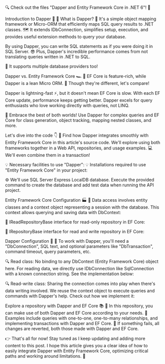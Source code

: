 🔍 Check out the files "Dapper and Entity Framework Core in .NET 6"! 🚀

Introduction to Dapper 🎯
🔹 What is Dapper? 🤔
It's a simple object mapping framework or Micro-ORM that efficiently maps SQL query results to .NET classes. 🗺️ It extends IDbConnection, simplifies setup, execution, and provides useful extension methods to query your database.

By using Dapper, you can write SQL statements as if you were doing it in SQL Server. 😎 Plus, Dapper's incredible performance comes from not translating queries written in .NET to SQL.

💼 It supports multiple database providers too!

Dapper vs. Entity Framework Core 🏎️
🔹 EF Core is feature-rich, while Dapper is a lean Micro ORM. 🤝 Though they're different, let's compare!

Dapper is lightning-fast ⚡, but it doesn't mean EF Core is slow. With each EF Core update, performance keeps getting better. Dapper excels for query enthusiasts who love working directly with queries, not LINQ.

🤝 Embrace the best of both worlds! Use Dapper for complex queries and EF Core for class generation, object tracking, mapping nested classes, and more.

Let's dive into the code 👇
🔗 Find how Dapper integrates smoothly with Entity Framework Core in this article's source code. We'll explore using both frameworks together in a Web API, repositories, and usage examples. 💻 We'll even combine them in a transaction!

💡 Necessary facilities to use "Dapper":
💡 Installations required to use "Entity Framework Core" in your project:

⚙️ We'll use SQL Server Express LocalDB database. Execute the provided command to create the database and add test data when running the API project.

Entity Framework Core Configuration 🏭
💼 Data access involves entity classes and a context object representing a session with the database. This context allows querying and saving data with DbContext:

💼 IReadRepositoryBase interface for read-only repository in EF Core:

💼 IRepositoryBase interface for read and write repository in EF Core:

Dapper Configuration 🚀
📑 To work with Dapper, you'll need a "DbConnection", SQL text, and optional parameters like "DbTransaction", command timeout, query parameters, etc.

🔍 Read class: No binding to any DbContext (Entity Framework Core) object here. For reading data, we directly use IDbConnection like SqlConnection with a known connection string. See the implementation below:

🔍 Read-write class: Sharing the connection comes into play when there's data writing involved. We reuse the context object to execute queries and commands with Dapper's help. Check out how we implement it:

Explore a repository with Dapper and EF Core 📚
💼 In this repository, you can make use of both Dapper and EF Core according to your needs. 🔄 Examples include queries with one-to-one, one-to-many relationships, and implementing transactions with Dapper and EF Core. 🔄 If something fails, all changes are reverted, both those made with Dapper and EF Core.

👉 That's all for now! Stay tuned as I keep updating and adding more content to this post. I hope this article gives you a clear idea of how to easily integrate Dapper with Entity Framework Core, optimizing critical paths and working around limitations. 🎉

